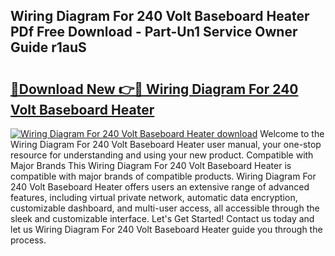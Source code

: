 ## Wiring Diagram For 240 Volt Baseboard Heater PDf Free Download - Part-Un1 Service Owner Guide r1auS

# <h2><a href="http://dfumj2.blite.top/?on=Wiring+Diagram+For+240+Volt+Baseboard+Heater">🔗Download New 👉🔴 Wiring Diagram For 240 Volt Baseboard Heater</a></h2>

[![Wiring Diagram For 240 Volt Baseboard Heater download](https://i.imgur.com/lujVjoI.png)](http://dfumj2.blite.top/?on=Wiring+Diagram+For+240+Volt+Baseboard+Heater)
Welcome to the Wiring Diagram For 240 Volt Baseboard Heater user manual, your one-stop resource for understanding and using your new product. Compatible with Major Brands This Wiring Diagram For 240 Volt Baseboard Heater is compatible with major brands of compatible products. Wiring Diagram For 240 Volt Baseboard Heater offers users an extensive range of advanced features, including virtual private network, automatic data encryption, customizable dashboard, and multi-user access, all accessible through the sleek and customizable interface. Let's Get Started! Contact us today and let us Wiring Diagram For 240 Volt Baseboard Heater guide you through the process.
